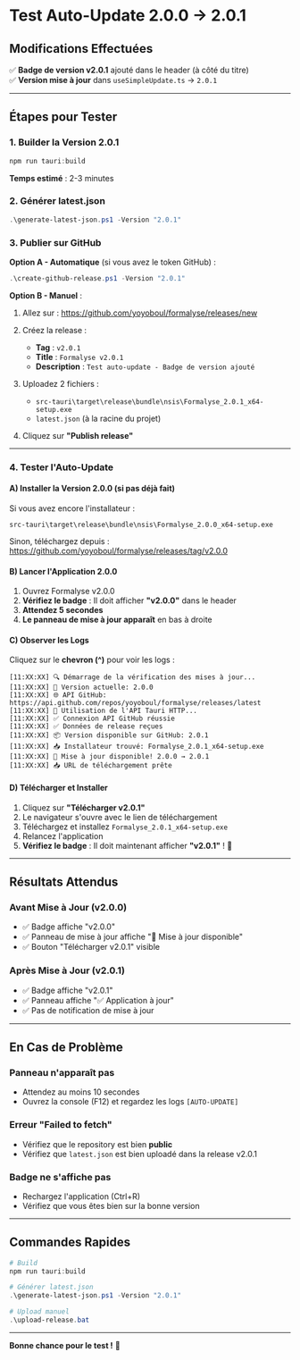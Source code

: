 # Test Auto-Update 2.0.0 → 2.0.1

## Modifications Effectuées

✅ **Badge de version v2.0.1** ajouté dans le header (à côté du titre)  
✅ **Version mise à jour** dans `useSimpleUpdate.ts` → `2.0.1`

---

## Étapes pour Tester

### 1. Builder la Version 2.0.1

```powershell
npm run tauri:build
```

**Temps estimé** : 2-3 minutes

### 2. Générer latest.json

```powershell
.\generate-latest-json.ps1 -Version "2.0.1"
```

### 3. Publier sur GitHub

**Option A - Automatique** (si vous avez le token GitHub) :
```powershell
.\create-github-release.ps1 -Version "2.0.1"
```

**Option B - Manuel** :

1. Allez sur : https://github.com/yoyoboul/formalyse/releases/new

2. Créez la release :
   - **Tag** : `v2.0.1`
   - **Title** : `Formalyse v2.0.1`
   - **Description** : `Test auto-update - Badge de version ajouté`

3. Uploadez 2 fichiers :
   - `src-tauri\target\release\bundle\nsis\Formalyse_2.0.1_x64-setup.exe`
   - `latest.json` (à la racine du projet)

4. Cliquez sur **"Publish release"**

---

### 4. Tester l'Auto-Update

#### A) Installer la Version 2.0.0 (si pas déjà fait)

Si vous avez encore l'installateur :
```
src-tauri\target\release\bundle\nsis\Formalyse_2.0.0_x64-setup.exe
```

Sinon, téléchargez depuis : https://github.com/yoyoboul/formalyse/releases/tag/v2.0.0

#### B) Lancer l'Application 2.0.0

1. Ouvrez Formalyse v2.0.0
2. **Vérifiez le badge** : Il doit afficher **"v2.0.0"** dans le header
3. **Attendez 5 secondes**
4. **Le panneau de mise à jour apparaît** en bas à droite

#### C) Observer les Logs

Cliquez sur le **chevron (^)** pour voir les logs :

```
[11:XX:XX] 🔍 Démarrage de la vérification des mises à jour...
[11:XX:XX] 📍 Version actuelle: 2.0.0
[11:XX:XX] 🌐 API GitHub: https://api.github.com/repos/yoyoboul/formalyse/releases/latest
[11:XX:XX] 📡 Utilisation de l'API Tauri HTTP...
[11:XX:XX] ✅ Connexion API GitHub réussie
[11:XX:XX] ✅ Données de release reçues
[11:XX:XX] 📦 Version disponible sur GitHub: 2.0.1
[11:XX:XX] 📥 Installateur trouvé: Formalyse_2.0.1_x64-setup.exe
[11:XX:XX] 🎉 Mise à jour disponible! 2.0.0 → 2.0.1
[11:XX:XX] 📥 URL de téléchargement prête
```

#### D) Télécharger et Installer

1. Cliquez sur **"Télécharger v2.0.1"**
2. Le navigateur s'ouvre avec le lien de téléchargement
3. Téléchargez et installez `Formalyse_2.0.1_x64-setup.exe`
4. Relancez l'application
5. **Vérifiez le badge** : Il doit maintenant afficher **"v2.0.1"** ! 🎉

---

## Résultats Attendus

### Avant Mise à Jour (v2.0.0)
- ✅ Badge affiche "v2.0.0"
- ✅ Panneau de mise à jour affiche "🎉 Mise à jour disponible"
- ✅ Bouton "Télécharger v2.0.1" visible

### Après Mise à Jour (v2.0.1)
- ✅ Badge affiche "v2.0.1"
- ✅ Panneau affiche "✅ Application à jour"
- ✅ Pas de notification de mise à jour

---

## En Cas de Problème

### Panneau n'apparaît pas
- Attendez au moins 10 secondes
- Ouvrez la console (F12) et regardez les logs `[AUTO-UPDATE]`

### Erreur "Failed to fetch"
- Vérifiez que le repository est bien **public**
- Vérifiez que `latest.json` est bien uploadé dans la release v2.0.1

### Badge ne s'affiche pas
- Rechargez l'application (Ctrl+R)
- Vérifiez que vous êtes bien sur la bonne version

---

## Commandes Rapides

```powershell
# Build
npm run tauri:build

# Générer latest.json
.\generate-latest-json.ps1 -Version "2.0.1"

# Upload manuel
.\upload-release.bat
```

---

**Bonne chance pour le test !** 🚀

